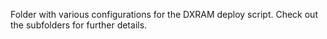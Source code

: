 Folder with various configurations for the DXRAM deploy script. Check out the subfolders for further details.
